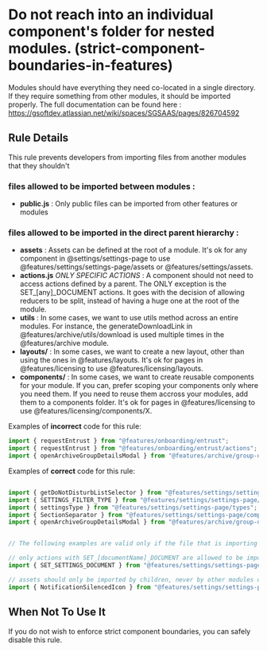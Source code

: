# Do not reach into an individual component's folder for nested modules. (strict-component-boundaries-in-features)

Modules should have everything they need co-located in a single directory. If they require something from other modules, it should be imported properly.
The full documentation can be found here : https://gsoftdev.atlassian.net/wiki/spaces/SGSAAS/pages/826704592

## Rule Details

This rule prevents developers from importing files from another modules that they shouldn't

### files allowed to be imported between modules :
- **public.js** : Only public files can be imported from other features or modules


### files allowed to be imported in the direct parent hierarchy :
- **assets** : Assets can be defined at the root of a module. It's ok for any component in @settings/settings-page to use @features/settings/settings-page/assets or @features/settings/assets.
- **actions.js** *ONLY SPECIFIC ACTIONS* : A component should not need to access actions defined by a parent. The ONLY exception is the SET_[any]_DOCUMENT actions. It goes with the decision of allowing reducers to be split, instead of having a huge one at the root of the module.
- **utils** : In some cases, we want to use utils method across an entire modules. For instance, the generateDownloadLink in @features/archive/utils/download is used multiple times in the @features/archive module.
- **layouts/** : In some cases, we want to create a new layout, other than using the ones in @features/layouts. It's ok for pages in @features/licensing to use @features/licensing/layouts.
- **components/** : In some cases, we want to create reusable components for your module. If you can, prefer scoping your components only where you need them. If you need to reuse them accross your modules, add them to a components folder. It's ok for pages in @features/licensing to use @features/licensing/components/X.







Examples of **incorrect** code for this rule:

```js
import { requestEntrust } from "@features/onboarding/entrust";
import { requestEntrust } from "@features/onboarding/entrust/actions";
import { openArchiveGroupDetailsModal } from "@features/archive/group-details-modal";
```

Examples of **correct** code for this rule:

```js

import { getDoNotDisturbListSelector } from "@features/settings/settings-page/selectors";
import { SETTINGS_FILTER_TYPE } from "@features/settings/settings-page/enums";
import { settingsType } from "@features/settings/settings-page/types";
import { SectionSeparator } from "@features/settings/settings-page/components/section-separator";
import { openArchiveGroupDetailsModal } from "@features/archive/group-details-modal/modal-actions";


// The following examples are valid only if the file that is importing is in the same folder hierarchy, for instance if the path is C:\\Dev\\Sharegate.Gravt\\src\\frontend\\client\\src\\app\\features\\settings\\settings-page\\entrust\\entrust-section.jsx)

// only actions with SET_[documentName]_DOCUMENT are allowed to be imported by children
import { SET_SETTINGS_DOCUMENT } from "@features/settings/settings-page/actions";

// assets should only be imported by children, never by other modules or features
import { NotificationSilencedIcon } from "@features/settings/settings-page/assets";

```

## When Not To Use It

If you do not wish to enforce strict component boundaries, you can safely disable this rule.